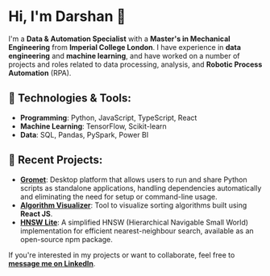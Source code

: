 # Hi, I'm Darshan 👋

I'm a **Data & Automation Specialist** with a **Master's in Mechanical Engineering** from **Imperial College London**. I have experience in **data engineering** and **machine learning**, and have worked on a number of projects and roles related to data processing, analysis, and **Robotic Process Automation** (RPA).


## 🔧 **Technologies & Tools**:
- **Programming**: Python, JavaScript, TypeScript, React
- **Machine Learning**: TensorFlow, Scikit-learn
- **Data**: SQL, Pandas, PySpark, Power BI

## 🌱 **Recent Projects**:
- **[Gromet](https://gromet.tech/)**: Desktop platform that allows users to run and share Python scripts as standalone applications, handling dependencies automatically and eliminating the need for setup or command-line usage.
- **[Algorithm Visualizer](https://classy-cheesecake-233ae7.netlify.app/)**: Tool to visualize sorting algorithms built using **React JS**.
- **[HNSW Lite](https://github.com/darshandesai1095/hnsw_lite)**: A simplified HNSW (Hierarchical Navigable Small World) implementation for efficient nearest-neighbour search, available as an open-source npm package.
<!--- - **[Descriptifyai.com](https://www.descriptifyai.com)**: An AI-powered tool for generating professional, brand-aligned product descriptions to boost sales and streamline content creation. } -->
  
If you're interested in my projects or want to collaborate, feel free to **[message me on LinkedIn](https://www.linkedin.com/in/darshandesai95)**.

